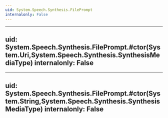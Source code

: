```yaml
---
uid: System.Speech.Synthesis.FilePrompt
internalonly: False
---
```


---
uid: System.Speech.Synthesis.FilePrompt.#ctor(System.Uri,System.Speech.Synthesis.SynthesisMediaType)
internalonly: False
---

---
uid: System.Speech.Synthesis.FilePrompt.#ctor(System.String,System.Speech.Synthesis.SynthesisMediaType)
internalonly: False
---
